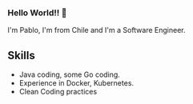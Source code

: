### Hello World!! 👋

I'm Pablo, I'm from Chile and I'm a Software Engineer.

## Skills

* Java coding, some Go coding.
* Experience in Docker, Kubernetes.
* Clean Coding practices
